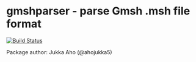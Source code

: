 # gmshparser - parse Gmsh .msh file format

[![Build Status](https://travis-ci.org/ahojukka5/gmshparser.svg?branch=master)](https://travis-ci.org/ahojukka5/gmshparser)

Package author: Jukka Aho (@ahojukka5)
